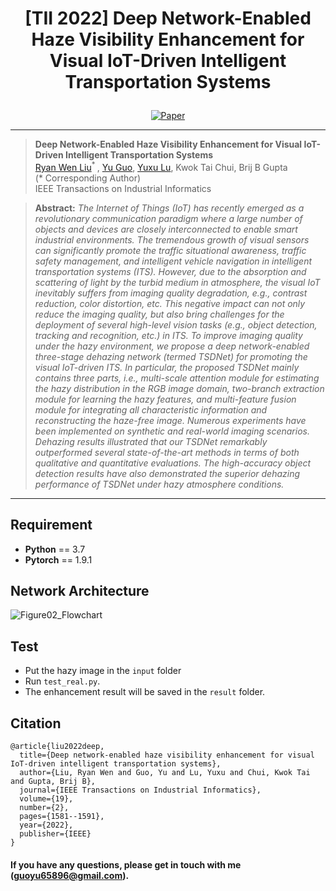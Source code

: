  # <p align=center> [TII 2022] Deep Network-Enabled Haze Visibility Enhancement for Visual IoT-Driven Intelligent Transportation Systems</p>

<div align="center">
 
[![Paper](https://img.shields.io/badge/TSDNet-Paper-red.svg)](https://ieeexplore.ieee.org/abstract/document/9764372)

</div>

---
>**Deep Network-Enabled Haze Visibility Enhancement for Visual IoT-Driven Intelligent Transportation Systems**<br>  [Ryan Wen Liu](http://mipc.whut.edu.cn/index.html)<sup>* </sup>, [Yu Guo](https://scholar.google.com/citations?user=klYz-acAAAAJ&hl=zh-CN), [Yuxu Lu](https://scholar.google.com.hk/citations?user=XXge2_0AAAAJ&hl=zh-CN), Kwok Tai Chui, Brij B Gupta <br>
(* Corresponding Author)<br>
>IEEE Transactions on Industrial Informatics

> **Abstract:** *The Internet of Things (IoT) has recently emerged as a revolutionary communication paradigm where a large number of objects and devices are closely interconnected to enable smart industrial environments. The tremendous growth of visual sensors can significantly promote the traffic situational awareness, traffic safety management, and intelligent vehicle navigation in intelligent transportation systems (ITS). However, due to the absorption and scattering of light by the turbid medium in atmosphere, the visual IoT inevitably suffers from imaging quality degradation, e.g., contrast reduction, color distortion, etc. This negative impact can not only reduce the imaging quality, but also bring challenges for the deployment of several high-level vision tasks (e.g., object detection, tracking and recognition, etc.) in ITS. To improve imaging quality under the hazy environment, we propose a deep network-enabled three-stage dehazing network (termed TSDNet) for promoting the visual IoT-driven ITS. In particular, the proposed TSDNet mainly contains three parts, i.e., multi-scale attention module for estimating the hazy distribution in the RGB image domain, two-branch extraction module for learning the hazy features, and multi-feature fusion module for integrating all characteristic information and reconstructing the haze-free image. Numerous experiments have been implemented on synthetic and real-world imaging scenarios. Dehazing results illustrated that our TSDNet remarkably outperformed several state-of-the-art methods in terms of both qualitative and quantitative evaluations. The high-accuracy object detection results have also demonstrated the superior dehazing performance of TSDNet under hazy atmosphere conditions.*
---

## Requirement
* __Python__ == 3.7
* __Pytorch__ == 1.9.1

## Network Architecture
![Figure02_Flowchart](https://user-images.githubusercontent.com/48637474/233028445-4e0a0e3e-7e32-4833-943f-80f144a6d28f.jpg)

## Test
* Put the hazy image in the `input` folder
* Run `test_real.py`. 
* The enhancement result will be saved in the `result` folder.

## Citation

```
@article{liu2022deep,
  title={Deep network-enabled haze visibility enhancement for visual IoT-driven intelligent transportation systems},
  author={Liu, Ryan Wen and Guo, Yu and Lu, Yuxu and Chui, Kwok Tai and Gupta, Brij B},
  journal={IEEE Transactions on Industrial Informatics},
  volume={19},
  number={2},
  pages={1581--1591},
  year={2022},
  publisher={IEEE}
}
```

#### If you have any questions, please get in touch with me (guoyu65896@gmail.com).

